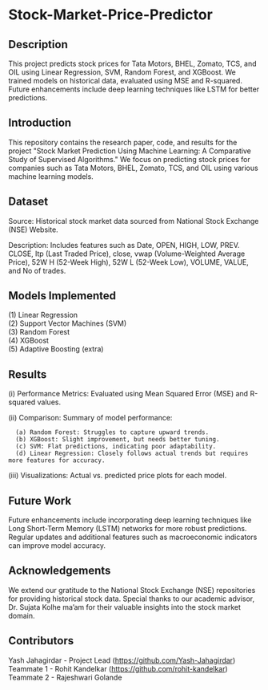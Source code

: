 # Stock-Market-Price-Predictor
## Description

This project predicts stock prices for Tata Motors, BHEL, Zomato, TCS, and OIL using Linear Regression, SVM, Random Forest, and XGBoost. We trained models on historical data, evaluated using MSE and R-squared. Future enhancements include deep learning techniques like LSTM for better predictions.

## Introduction

This repository contains the research paper, code, and results for the project "Stock Market Prediction Using Machine Learning: A Comparative Study of Supervised Algorithms." We focus on predicting stock prices for companies such as Tata Motors, BHEL, Zomato, TCS, and OIL using various machine learning models.

## Dataset

Source: Historical stock market data sourced from National Stock Exchange (NSE) Website.

Description: Includes features such as Date, OPEN, HIGH, LOW, PREV. CLOSE, ltp (Last Traded Price), close, vwap (Volume-Weighted Average Price), 52W H (52-Week High), 52W L (52-Week Low), VOLUME, VALUE, and No of trades.

## Models Implemented

(1) Linear Regression<br> 
(2) Support Vector Machines (SVM)<br>
(3) Random Forest<br>
(4) XGBoost<br>
(5) Adaptive Boosting (extra)<br> 

## Results

 (i) Performance Metrics: Evaluated using Mean Squared Error (MSE) and R-squared values.

 (ii) Comparison: Summary of model performance:

      (a) Random Forest: Struggles to capture upward trends.
      (b) XGBoost: Slight improvement, but needs better tuning.
      (c) SVM: Flat predictions, indicating poor adaptability.
      (d) Linear Regression: Closely follows actual trends but requires more features for accuracy.

 (iii) Visualizations: Actual vs. predicted price plots for each model.

## Future Work

Future enhancements include incorporating deep learning techniques like Long Short-Term Memory (LSTM) networks for more robust predictions. Regular updates and additional features such as macroeconomic indicators can improve model accuracy.

## Acknowledgements

We extend our gratitude to the National Stock Exchange (NSE) repositories for providing historical stock data. Special thanks to our academic advisor, Dr. Sujata Kolhe ma’am for their valuable insights into the stock market domain.

## Contributors

Yash Jahagirdar - Project Lead (https://github.com/Yash-Jahagirdar)<br>
Teammate 1 - Rohit Kandelkar (https://github.com/rohit-kandelkar)<br>
Teammate 2 - Rajeshwari Golande
